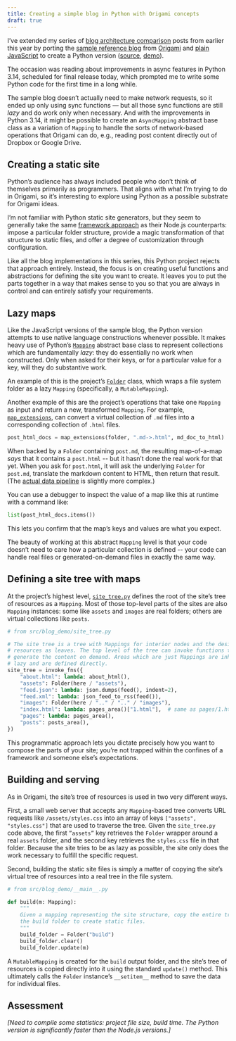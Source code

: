 ```yaml
---
title: Creating a simple blog in Python with Origami concepts
draft: true
---
```


I’ve extended my series of [blog architecture comparison](/posts/2025/05-02-concise-expressions.html) posts from earlier this year by porting the [sample reference blog](https://github.com/WebOrigami/pondlife) from [Origami](https://weborigami.org) and [plain JavaScript](/posts/2025/04-17-zero-dependencies.html) to create a Python version ([source](https://github.com/JanMiksovsky/pondlife-python), [demo](https://pondlife-python.netlify.app/)).

The occasion was reading about improvements in async features in Python 3.14, scheduled for final release today, which prompted me to write some Python code for the first time in a long while.

The sample blog doesn’t actually need to make network requests, so it ended up only using sync functions — but all those sync functions are still _lazy_ and do work only when necessary. And with the improvements in Python 3.14, it might be possible to create an `AsyncMapping` abstract base class as a variation of `Mapping` to handle the sorts of network-based operations that Origami can do, e.g., reading post content directly out of Dropbox or Google Drive.

## Creating a static site

Python’s audience has always included people who don’t think of themselves primarily as programmers. That aligns with what I’m trying to do in Origami, so it’s interesting to explore using Python as a possible substrate for Origami ideas.

I’m not familiar with Python static site generators, but they seem to generally take the same [framework approach](https://weborigami.org/language/model#use-a-website-framework) as their Node.js counterparts: impose a particular folder structure, provide a magic transformation of that structure to static files, and offer a degree of customization through configuration.

Like all the blog implementations in this series, this Python project rejects that approach entirely. Instead, the focus is on creating useful functions and abstractions for defining the site you want to create. It leaves you to put the parts together in a way that makes sense to you so that you are always in control and can entirely satisfy your requirements.

## Lazy maps

Like the JavaScript versions of the sample blog, the Python version attempts to use native language constructions whenever possible. It makes heavy use of Python’s [`Mapping`](https://docs.python.org/3/library/collections.abc.html#collections.abc.Mapping) abstract base class to represent collections which are fundamentally _lazy_: they do essentially no work when constructed. Only when asked for their keys, or for a particular value for a key, will they do substantive work.

An example of this is the project’s [`Folder`](https://github.com/JanMiksovsky/pondlife-python/blob/main/src/map_origami/folder.py) class, which wraps a file system folder as a lazy `Mapping` (specifically, a `MutableMapping`).

Another example of this are the project’s operations that take one `Mapping` as input and return a new, transformed `Mapping`. For example, [`map_extensions`](https://github.com/JanMiksovsky/pondlife-python/blob/main/src/map_origami/map_extensions.py), can convert a virtual collection of `.md` files into a corresponding collection of `.html` files.

```python
post_html_docs = map_extensions(folder, ".md->.html", md_doc_to_html)
```

When backed by a `Folder` containing `post.md`, the resulting map-of-a-map _says_ that it contains a `post.html` -- but it hasn’t done the real work for that yet. When you ask for `post.html`, it will ask the underlying `Folder` for `post.md`, translate the markdown content to HTML, then return that result. (The [actual data pipeline](https://github.com/JanMiksovsky/pondlife-python/blob/main/src/blog_demo/post_docs.py) is slightly more complex.)

You can use a debugger to inspect the value of a map like this at runtime with a command like:

```python
list(post_html_docs.items())
```

This lets you confirm that the map’s keys and values are what you expect.

The beauty of working at this abstract `Mapping` level is that your code doesn’t need to care how a particular collection is defined -- your code can handle real files or generated-on-demand files in exactly the same way.

## Defining a site tree with maps

At the project’s highest level, [`site_tree.py`](https://github.com/JanMiksovsky/pondlife-python/blob/main/src/blog_demo/site_tree.py) defines the root of the site’s tree of resources as a `Mapping`. Most of those top-level parts of the sites are also `Mapping` instances: some like `assets` and `images` are real folders; others are virtual collections like `posts`.

```python
# from src/blog_demo/site_tree.py

# The site tree is a tree with Mappings for interior nodes and the desired
# resources as leaves. The top level of the tree can invoke functions to
# generate the content on demand. Areas which are just Mappings are inherently
# lazy and are defined directly.
site_tree = invoke_fns({
    "about.html": lambda: about_html(),
    "assets": Folder(here / "assets"),
    "feed.json": lambda: json.dumps(feed(), indent=2),
    "feed.xml": lambda: json_feed_to_rss(feed()),
    "images": Folder(here / ".." / ".." / "images"),
    "index.html": lambda: pages_area()["1.html"],  # same as pages/1.html
    "pages": lambda: pages_area(),
    "posts": posts_area(),
})
```

This programmatic approach lets you dictate precisely how you want to compose the parts of your site; you’re not trapped within the confines of a framework and someone else’s expectations.

## Building and serving

As in Origami, the site’s tree of resources is used in two very different ways.

First, a small web server that accepts any `Mapping`-based tree converts URL requests like `/assets/styles.css` into an array of keys `["assets", "styles.css"]` that are used to traverse the tree. Given the `site_tree.py` code above, the first `”assets”` key retrieves the `Folder` wrapper around a real `assets` folder, and the second key retrieves the `styles.css` file in that folder. Because the site tries to be as lazy as possible, the site only does the work necessary to fulfill the specific request.

Second, building the static site files is simply a matter of copying the site’s virtual tree of resources into a real tree in the file system.

```python
# from src/blog_demo/__main__.py

def build(m: Mapping):
    """
    Given a mapping representing the site structure, copy the entire tree into
    the build folder to create static files.
    """
    build_folder = Folder("build")
    build_folder.clear()
    build_folder.update(m)
```

A `MutableMapping` is created for the `build` output folder, and the site’s tree of resources is copied directly into it using the standard `update()` method. This ultimately calls the `Folder` instance’s `__setitem__` method to save the data for individual files.

## Assessment

_[Need to compile some statistics: project file size, build time. The Python version is significantly faster than the Node.js versions.]_